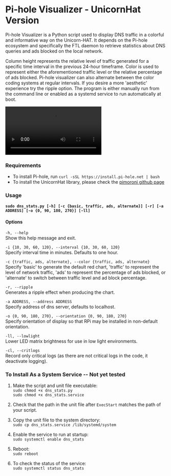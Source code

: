 # Pi-hole Visualizer  - UnicornHat Version
Pi-hole Visualizer is a Python script used to display DNS traffic in a colorful and informative way on the Unicorn-HAT. It depends on the Pi-hole ecosystem and specifically the FTL daemon to retrieve statistics about DNS queries and ads blocked on the local network.  

Column height represents the relative level of traffic generated for a specific time interval in the previous 24-hour timeframe. Color is used to represent either the aforementioned traffic level or the relative percentage of ads blocked. Pi-hole visualizer can also alternate between the color coding systems at regular intervals. If you desire a more 'aesthetic' experience try the ripple option. The program is either manually run from the command line or enabled as a systemd service to run automatically at boot.  

![sense-hat display](https://github.com/jcoin/pi-hole-visualizer-unicorn/blob/master/images/unicorn_hat.mp4)

### Requirements
* To install Pi-hole, run `curl -sSL https://install.pi-hole.net | bash`
* To install the UnicornHat library, please check the [pimoroni github page](https://github.com/pimoroni/unicorn-hat) 

### Usage
**`sudo dns_stats.py [-h] [-c {basic, traffic, ads, alternate}] [-r] [-a ADDRESS] [-o {0, 90, 180, 270}] [-ll]`**  

#### Options  
`-h, --help`  
Show this help message and exit.  

`-i {10, 30, 60, 120}, --interval {10, 30, 60, 120}`  
Specify interval time in minutes. Defaults to one hour.

`-c {traffic, ads, alternate}, --color {traffic, ads, alternate}`  
Specify 'basic' to generate the default red chart, 'traffic' to represent the level of network traffic, 'ads' to represent the percentage of ads blocked, or 'alternate' to switch between traffic level and ad block percentage.  

`-r, --ripple`  
Generates a ripple effect when producing the chart.  

`-a ADDRESS, --address ADDRESS`  
Specify address of dns server, defaults to localhost.

`-o {0, 90, 180, 270}, --orientation {0, 90, 180, 270}`  
Specify orientation of display so that RPi may be installed in non-default orientation.

`-ll, --lowlight`  
Lower LED matrix brightness for use in low light environments.

`-cl, --critlogs`  
Record only critical logs (as there are not critical logs in the code, it deactivate logging).

 ### To Install As a System Service  -- Not yet tested

 1. Make the script and unit file executable:  
 `sudo chmod +x dns_stats.py`  
 `sudo chmod +x dns_stats.service`  
 
 2. Check that the path in the unit file after `ExecStart` matches the path of your script.  
 
 3. Copy the unit file to the system directory:  
 `sudo cp dns_stats.service /lib/systemd/system`  
 
 4. Enable the service to run at startup:  
 `sudo systemctl enable dns_stats`  
 
 5. Reboot:  
 `sudo reboot`  
 
 6. To check the status of the service:  
 `sudo systemctl status dns_stats`
